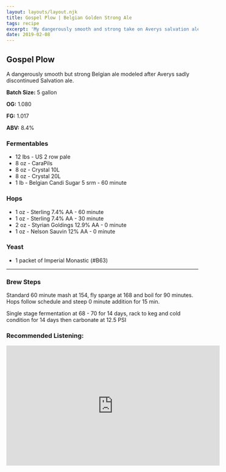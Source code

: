 ```yaml
---
layout: layouts/layout.njk
title: Gospel Plow | Belgian Golden Strong Ale
tags: recipe
excerpt: 'My dangerously smooth and strong take on Averys salvation ale.'
date: 2019-02-08
---
```


## Gospel Plow
A dangerously smooth but strong Belgian ale modeled after Averys sadly discontinued Salvation ale.

<section class='recipe'>

**Batch Size:** 5 gallon

**OG:** 1.080

**FG:** 1.017

**ABV:** 8.4%

### Fermentables
- 12 lbs - US 2 row pale
- 8 oz - CaraPils
- 8 oz - Crystal 10L
- 8 oz - Crystal 20L
- 1 lb - Belgian Candi Sugar 5 srm - 60 minute

	
### Hops
- 1 oz - Sterling 7.4% AA - 60 minute
- 1 oz - Sterling 7.4% AA - 30 minute
- 2 oz - Styrian Goldings 12.9% AA - 0 minute
- 1 oz - Nelson Sauvin 12% AA - 0 minute

### Yeast
- 1 packet of Imperial Monastic (#B63)

---
### Brew Steps

Standard 60 minute mash at 154, fly sparge at 168
and boil for 90 minutes. Hops follow schedule and steep 0 minute addition for 15 min.


Single stage fermentation at 68 - 70 for 14 days, 
rack to keg and cold condition for 14 days then carbonate at 12.5 PSI
	
</section>

### Recommended Listening:

<iframe width="560" height="315" src="https://www.youtube.com/embed/KLPuLU2bH3s" frameborder="0" allow="accelerometer; autoplay; encrypted-media; gyroscope; picture-in-picture" allowfullscreen></iframe>